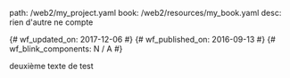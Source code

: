 path: /web2/my_project.yaml
book: /web2/resources/my_book.yaml
desc: rien d'autre ne compte

{# wf_updated_on: 2017-12-06 #}
{# wf_published_on: 2016-09-13 #}
{# wf_blink_components: N / A #}

deuxième texte de test
